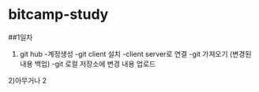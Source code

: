 # bitcamp-study

##1일차
1) git hub
	-계정생성
	-git client 설치
	-client server로 연결
	-git 가져오기 (변경된 내용 백업)
	-git 로컬 저장소에 변경 내용 업로드
		 
2)아무거나 2